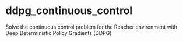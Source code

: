 # ddpg_continuous_control
Solve the continuous control problem for the Reacher environment with Deep Deterministic Policy Gradients (DDPG)

